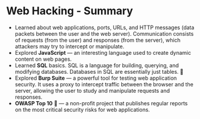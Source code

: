 # Web Hacking - Summary

- Learned about web applications, ports, URLs, and HTTP messages (data packets between the user and the web server). Communication consists of requests (from the user) and responses (from the server), which attackers may try to intercept or manipulate.  
- Explored **JavaScript** — an interesting language used to create dynamic content on web pages.  
- Learned **SQL** basics. SQL is a language for building, querying, and modifying databases. Databases in SQL are essentially just tables. 🏓  
- Explored **Burp Suite** — a powerful tool for testing web application security. It uses a proxy to intercept traffic between the browser and the server, allowing the user to study and manipulate requests and responses.  
- **OWASP Top 10** 💯 — a non-profit project that publishes regular reports on the most critical security risks for web applications.  